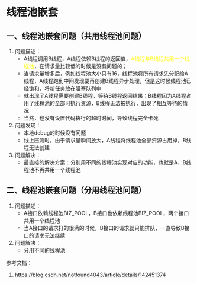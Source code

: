 # 线程池嵌套

## 一、线程池嵌套问题（共用线程池问题）
1. 问题描述：
   - A线程调用B线程，A线程依赖B线程的返回值，<font color='yellow'>A线程与B线程共用一个线程池</font>，在请求量比较低的时候是没有问题的；
   - 当请求量增多后，例如线程池大小只有16，线程池将所有请求先分配给A线程，A线程跑到中间发现要再创建B线程异步处理，但是这时候线程池已经饱和，将新任务放在阻塞队列中
   - 就出现了A线程需要创建B线程，等待B线程返回结果；B线程因为A线程占用了线程池的全部可执行资源，B线程无法被执行，出现了相互等待的情况
   - 当然，也没有设置代码执行的超时时间，导致线程完全卡死
2. 问题发现：
   - 本地debug的时候没有问题
   - 线上压测时，由于请求量瞬间放大，A线程将线程池全部资源占用掉，B线程无法创建
3. 问题解决：
   - 最直接的解决方案：分别用不同的线程池实现对应的功能，也就是A、B线程池不再共用一个线程池

## 二、线程池嵌套问题（分用线程池问题）
1. 问题描述：
   - A接口依赖线程池BIZ_POOL，B接口也依赖线程池BIZ_POOL，两个接口共用一个线程池
   - 当A接口的请求打的很满的时候，B接口的请求就只能排队，一直导致B接口的请求无法继续
2. 问题解决：
   - 分用不同的线程池










参考文档：
1. https://blog.csdn.net/notfound4043/article/details/142451374